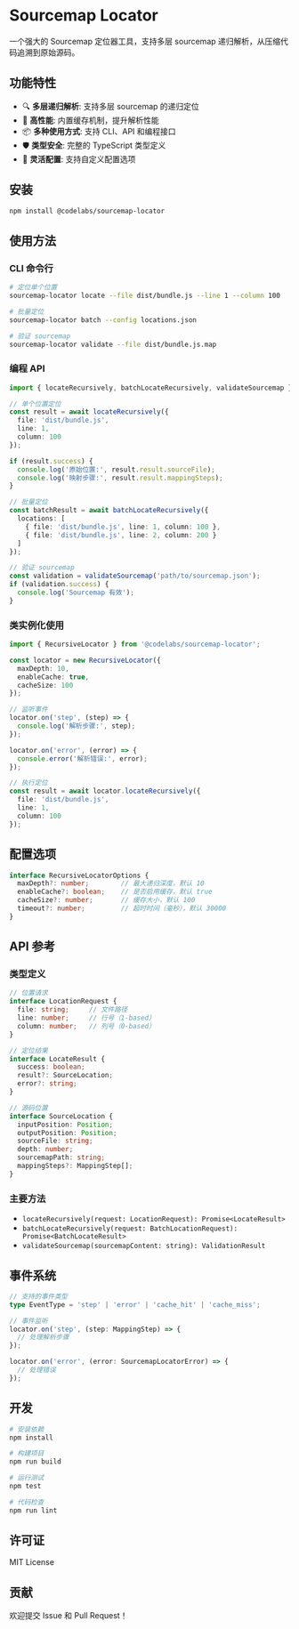 # Sourcemap Locator

一个强大的 Sourcemap 定位器工具，支持多层 sourcemap 递归解析，从压缩代码追溯到原始源码。

## 功能特性

- 🔍 **多层递归解析**: 支持多层 sourcemap 的递归定位
- 🚀 **高性能**: 内置缓存机制，提升解析性能
- 📦 **多种使用方式**: 支持 CLI、API 和编程接口
- 🛡️ **类型安全**: 完整的 TypeScript 类型定义
- 🔧 **灵活配置**: 支持自定义配置选项

## 安装

```bash
npm install @codelabs/sourcemap-locator
```

## 使用方法

### CLI 命令行

```bash
# 定位单个位置
sourcemap-locator locate --file dist/bundle.js --line 1 --column 100

# 批量定位
sourcemap-locator batch --config locations.json

# 验证 sourcemap
sourcemap-locator validate --file dist/bundle.js.map
```

### 编程 API

```typescript
import { locateRecursively, batchLocateRecursively, validateSourcemap } from '@codelabs/sourcemap-locator';

// 单个位置定位
const result = await locateRecursively({
  file: 'dist/bundle.js',
  line: 1,
  column: 100
});

if (result.success) {
  console.log('原始位置:', result.result.sourceFile);
  console.log('映射步骤:', result.result.mappingSteps);
}

// 批量定位
const batchResult = await batchLocateRecursively({
  locations: [
    { file: 'dist/bundle.js', line: 1, column: 100 },
    { file: 'dist/bundle.js', line: 2, column: 200 }
  ]
});

// 验证 sourcemap
const validation = validateSourcemap('path/to/sourcemap.json');
if (validation.success) {
  console.log('Sourcemap 有效');
}
```

### 类实例化使用

```typescript
import { RecursiveLocator } from '@codelabs/sourcemap-locator';

const locator = new RecursiveLocator({
  maxDepth: 10,
  enableCache: true,
  cacheSize: 100
});

// 监听事件
locator.on('step', (step) => {
  console.log('解析步骤:', step);
});

locator.on('error', (error) => {
  console.error('解析错误:', error);
});

// 执行定位
const result = await locator.locateRecursively({
  file: 'dist/bundle.js',
  line: 1,
  column: 100
});
```

## 配置选项

```typescript
interface RecursiveLocatorOptions {
  maxDepth?: number;        // 最大递归深度，默认 10
  enableCache?: boolean;    // 是否启用缓存，默认 true
  cacheSize?: number;       // 缓存大小，默认 100
  timeout?: number;         // 超时时间（毫秒），默认 30000
}
```

## API 参考

### 类型定义

```typescript
// 位置请求
interface LocationRequest {
  file: string;     // 文件路径
  line: number;     // 行号（1-based）
  column: number;   // 列号（0-based）
}

// 定位结果
interface LocateResult {
  success: boolean;
  result?: SourceLocation;
  error?: string;
}

// 源码位置
interface SourceLocation {
  inputPosition: Position;
  outputPosition: Position;
  sourceFile: string;
  depth: number;
  sourcemapPath: string;
  mappingSteps?: MappingStep[];
}
```

### 主要方法

- `locateRecursively(request: LocationRequest): Promise<LocateResult>`
- `batchLocateRecursively(request: BatchLocationRequest): Promise<BatchLocateResult>`
- `validateSourcemap(sourcemapContent: string): ValidationResult`

## 事件系统

```typescript
// 支持的事件类型
type EventType = 'step' | 'error' | 'cache_hit' | 'cache_miss';

// 事件监听
locator.on('step', (step: MappingStep) => {
  // 处理解析步骤
});

locator.on('error', (error: SourcemapLocatorError) => {
  // 处理错误
});
```

## 开发

```bash
# 安装依赖
npm install

# 构建项目
npm run build

# 运行测试
npm test

# 代码检查
npm run lint
```

## 许可证

MIT License

## 贡献

欢迎提交 Issue 和 Pull Request！